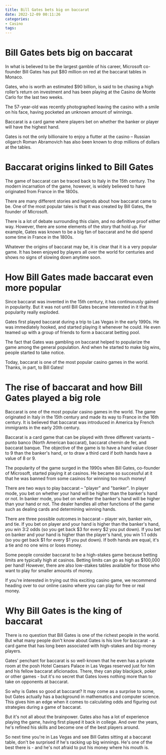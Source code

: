 ```yaml
---
title: Bill Gates bets big on baccarat
date: 2022-12-09 00:11:26
categories:
- Casino
tags:
---
```



#  Bill Gates bets big on baccarat

In what is believed to be the largest gamble of his career, Microsoft co-founder Bill Gates has put $80 million on red at the baccarat tables in Monaco.

Gates, who is worth an estimated $90 billion, is said to be chasing a high roller’s return on investment and has been playing at the Casino de Monte Carlo for the last two weeks.

The 57-year-old was recently photographed leaving the casino with a smile on his face, having pocketed an unknown amount of winnings.

Baccarat is a card game where players bet on whether the banker or player will have the highest hand.

Gates is not the only billionaire to enjoy a flutter at the casino – Russian oligarch Roman Abramovich has also been known to drop millions of dollars at the tables.

#  Baccarat origins linked to Bill Gates

The game of baccarat can be traced back to Italy in the 15th century. The modern incarnation of the game, however, is widely believed to have originated from France in the 1800s.

There are many different stories and legends about how baccarat came to be. One of the most popular tales is that it was created by Bill Gates, the founder of Microsoft.

There is a lot of debate surrounding this claim, and no definitive proof either way. However, there are some elements of the story that hold up. For example, Gates was known to be a big fan of baccarat and he did spend some time in France in the 1800s.

Whatever the origins of baccarat may be, it is clear that it is a very popular game. It has been enjoyed by players all over the world for centuries and shows no signs of slowing down anytime soon.

#  How Bill Gates made baccarat even more popular

Since baccarat was invented in the 15th century, it has continuously gained in popularity. But it was not until Bill Gates became interested in it that its popularity really exploded.

Gates first played baccarat during a trip to Las Vegas in the early 1990s. He was immediately hooked, and started playing it whenever he could. He even teamed up with a group of friends to form a baccarat betting pool.

The fact that Gates was gambling on baccarat helped to popularize the game among the general population. And when he started to make big wins, people started to take notice.

Today, baccarat is one of the most popular casino games in the world. Thanks, in part, to Bill Gates!

#  The rise of baccarat and how Bill Gates played a big role

Baccarat is one of the most popular casino games in the world. The game originated in Italy in the 15th century and made its way to France in the 16th century. It is believed that baccarat was introduced in America by French immigrants in the early 20th century.

Baccarat is a card game that can be played with three different variants – punto banco (North American baccarat), baccarat chemin de fer, and baccarat banque. The objective of the game is to have a hand value closer to 9 than the banker's hand, or to draw a third card if both hands have a value of 8 or 9.

The popularity of the game surged in the 1990s when Bill Gates, co-founder of Microsoft, started playing it at casinos. He became so successful at it that he was banned from some casinos for winning too much money!

There are two ways to play baccarat – "player" and "banker". In player mode, you bet on whether your hand will be higher than the banker's hand or not. In banker mode, you bet on whether the banker's hand will be higher than your hand or not. The dealer handles all other functions of the game such as dealing cards and determining winning hands.

There are three possible outcomes in baccarat – player win, banker win, and tie. If you bet on player and your hand is higher than the banker's hand, you win 3:2 odds (so you get back $3 for every $2 you put down). If you bet on banker and your hand is higher than the player's hand, you win 1:1 odds (so you get back $1 for every $1 you put down). If both hands are equal, it's a tie and no one wins or loses money.

Some people consider baccarat to be a high-stakes game because betting limits are typically high at casinos. Betting limits can go as high as $100,000 per hand! However, there are also low-stakes tables available for those who want to play for smaller amounts of money.

If you're interested in trying out this exciting casino game, we recommend heading over to our online casino where you can play for free or real money.

#  Why Bill Gates is the king of baccarat

There is no question that Bill Gates is one of the richest people in the world. But what many people don't know about Gates is his love for baccarat - a card game that has long been associated with high-stakes and big-money players.

Gates' penchant for baccarat is so well-known that he even has a private room at the posh Hotel Caesars Palace in Las Vegas reserved just for him and his fellow baccarat aficionados. There, they can play blackjack, poker or other games - but it's no secret that Gates loves nothing more than to take on opponents at baccarat.

So why is Gates so good at baccarat? It may come as a surprise to some, but Gates actually has a background in mathematics and computer science. This gives him an edge when it comes to calculating odds and figuring out strategies during a game of baccarat.

But it's not all about the brainpower. Gates also has a lot of experience playing the game, having first played it back in college. And over the years, he's refined his skills and become one of the best players around.

So next time you're in Las Vegas and see Bill Gates sitting at a baccarat table, don't be surprised if he's racking up big winnings. He's one of the best there is - and he's not afraid to put his money where his mouth is.